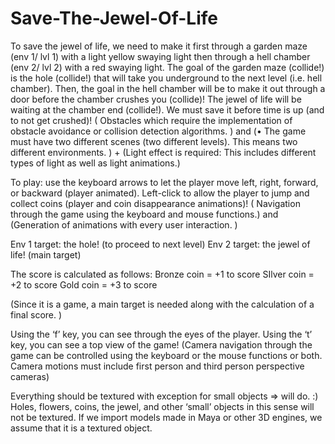 # Save-The-Jewel-Of-Life
To save the jewel of life, we need to make it first through a garden maze (env 1/ lvl 1) with a light yellow swaying light then through a hell chamber (env 2/ lvl 2) with a red swaying light. The goal of the garden maze (collide!) is the hole (collide!) that will take you underground to the next level (i.e. hell chamber). Then, the goal in the hell chamber will be to make it out through a door before the chamber crushes you (collide)! The jewel of life will be waiting at the chamber end (collide!). We must save it before time is up (and to not get crushed)!  ( Obstacles which require the implementation of obstacle avoidance or collision detection algorithms. ) and (• The game must have two different scenes (two different levels). This means two different environments. )  +  (Light effect is required: This includes different types of light as well as light animations.)


To play: use the keyboard arrows to let the player move left, right, forward, or backward (player animated). Left-click to allow the player to jump and collect coins (player and coin disappearance animations)! ( Navigation through the game using the keyboard and mouse functions.) and (Generation of animations with every user interaction. )

Env 1 target: the hole! (to proceed to next level)
Env 2 target: the jewel of life! (main target)

The score is calculated as follows:
Bronze coin = +1 to score
SIlver coin = +2 to score
Gold coin = +3 to score

(Since it is a game, a main target is needed along with the calculation of a final score. )


Using the ‘f’ key, you can see through the eyes of the player. Using the ‘t’ key, you can see a top view of the game!
(Camera navigation through the game can be controlled using the keyboard or the mouse functions or both. Camera motions must include first person and third person perspective cameras) 


Everything should be textured with exception for small objects => will do. :) 
Holes, flowers, coins, the jewel, and other ‘small’ objects in this sense will not be textured. If we import models made in Maya or other 3D engines, we assume that it is a textured object.
